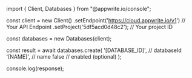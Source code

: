 import { Client, Databases } from "@appwrite.io/console";

const client = new Client()
    .setEndpoint('https://cloud.appwrite.io/v1') // Your API Endpoint
    .setProject('5df5acd0d48c2'); // Your project ID

const databases = new Databases(client);

const result = await databases.create(
    '[DATABASE_ID]', // databaseId
    '[NAME]', // name
    false // enabled (optional)
);

console.log(response);
